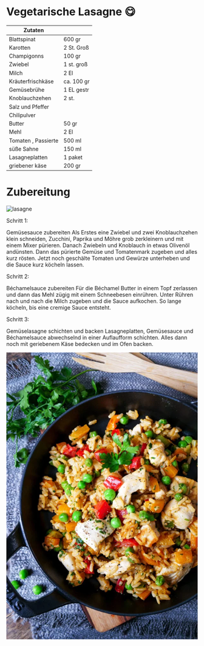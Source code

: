 # Vegetarische Lasagne 😋

|Zutaten| |
|--------|--------|
| Blattspinat| 600 gr|
| Karotten | 2 St. Groß|
| Champigonns | 100 gr |
| Zwiebel |1 st. groß|
| Milch| 2 El|
| Kräuterfrischkäse| ca. 100 gr |
|  Gemüsebrühe| 1 EL gestr|
| Knoblauchzehen | 2 st.|
| Salz und Pfeffer | 
| Chilipulver | |
| Butter | 50 gr |
| Mehl | 2 El| 
| Tomaten , Passierte | 500 ml|
| süße Sahne | 150 ml |
| Lasagneplatten | 1 paket |
| griebener käse | 200 gr|


# Zubereitung

![lasagne](image-1.png)


Schritt 1: 

Gemüsesauce zubereiten
Als Erstes eine Zwiebel und zwei Knoblauchzehen klein schneiden, Zucchini, Paprika und Möhre grob zerkleinern und mit einem Mixer pürieren. Danach Zwiebeln und Knoblauch in etwas Olivenöl andünsten. Dann das pürierte Gemüse und Tomatenmark zugeben und alles kurz rösten. Jetzt noch geschälte Tomaten und Gewürze unterheben und die Sauce kurz köcheln lassen.

Schritt 2: 

Béchamelsauce zubereiten
Für die Béchamel Butter in einem Topf zerlassen und dann das Mehl zügig mit einem Schneebesen einrühren. Unter Rühren nach und nach die Milch zugeben und die Sauce aufkochen. So lange köcheln, bis eine cremige Sauce entsteht.

Schritt 3: 

Gemüselasagne schichten und backen
Lasagneplatten, Gemüsesauce und Béchamelsauce abwechselnd in einer Auflaufform schichten. Alles dann noch mit geriebenem Käse bedecken und im Ofen backen.
 
 ![lasagne](image.png)